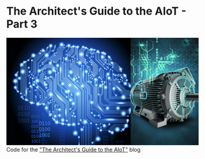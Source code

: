 # The Architect's Guide to the AIoT - Part 3
![aiot-3-motor-ai](images/aiot-3-motor-ai.png)
Code for the ["The Architect's Guide to the AIoT"](https://techblog.cisco.com/blog/architects-guide-to-aiot-3) blog
<!--  -->